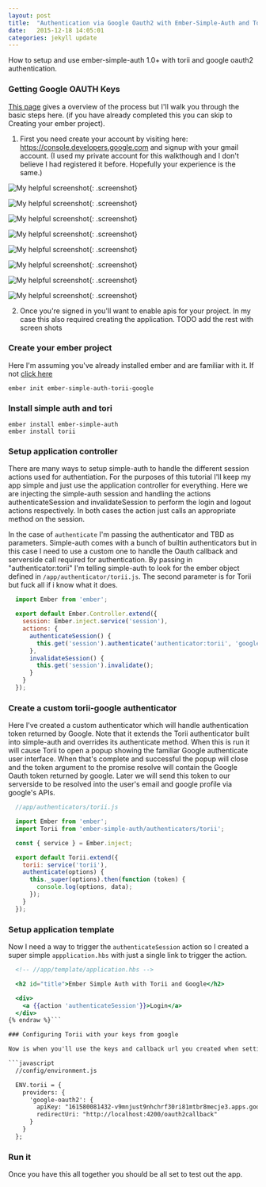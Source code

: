 ```yaml
---
layout: post
title:  "Authentication via Google Oauth2 with Ember-Simple-Auth and Torii"
date:   2015-12-18 14:05:01
categories: jekyll update
---
```


How to setup and use ember-simple-auth 1.0+ with torii and google oauth2 authentication. 

###  Getting Google OAUTH Keys
 
 [This page](https://developers.google.com/identity/protocols/OAuth2) gives a overview of the process but I'll walk you through the basic steps here. (if you have already completed this you can skip to Creating your ember project).
 
1. First you need create your account by visiting here: https://console.developers.google.com and signup with your gmail account. (I used my private account for this walkthough and I don't believe I had registered it before. Hopefully your experience is the same.)

![My helpful screenshot](/assets/ember-simple-auth-torii-google-oauth2/google-oauth2-01.png){: .screenshot}

![My helpful screenshot](/assets/ember-simple-auth-torii-google-oauth2/google-oauth2-02.png){: .screenshot}

![My helpful screenshot](/assets/ember-simple-auth-torii-google-oauth2/google-oauth2-03.png){: .screenshot}

![My helpful screenshot](/assets/ember-simple-auth-torii-google-oauth2/google-oauth2-04.png){: .screenshot}

![My helpful screenshot](/assets/ember-simple-auth-torii-google-oauth2/google-oauth2-05.png){: .screenshot}

![My helpful screenshot](/assets/ember-simple-auth-torii-google-oauth2/google-oauth2-06.png){: .screenshot}

![My helpful screenshot](/assets/ember-simple-auth-torii-google-oauth2/google-oauth2-07.png){: .screenshot}

![My helpful screenshot](/assets/ember-simple-auth-torii-google-oauth2/google-oauth2-08.png){: .screenshot}

2. Once you're signed in you'll want to enable apis for your project. In my case this also required creating the application.
TODO add the rest with screen shots

### Create your ember project

Here I'm assuming you've already installed ember and are familiar with it. If not [click here](http://lmgtfy.com/?q=installing+ember)

```
ember init ember-simple-auth-torii-google
```

### Install simple auth and tori

```
ember install ember-simple-auth
ember install torii
```

###   Setup application controller

There are many ways to setup simple-auth to handle the different session actions used for authentiation. For the purposes of this tutorial I'll keep my app simple and just use the application controller for everything. Here we are injecting the simple-auth session and handling the actions authenticateSession and invalidateSession to perform the login and logout actions respectively. In both cases the action just calls an appropriate method on the session. 

In the case of ```authenticate``` I'm passing the authenticator and TBD as parameters. Simple-auth comes with a bunch of builtin authenticators but in this case I need to use a custom one to handle the Oauth callback and serverside call required for authentication. By passing in "authenticator:torii" I'm telling simple-auth to look for the ember object defined in ```/app/authenticator/torii.js```. The second parameter is for Torii but fuck all if i know what it does. 

```javascript
  import Ember from 'ember';

  export default Ember.Controller.extend({
    session: Ember.inject.service('session'),
    actions: {
      authenticateSession() {
        this.get('session').authenticate('authenticator:torii', 'google-oauth2');
      },
      invalidateSession() {
        this.get('session').invalidate();
      }
    }
  });
```

### Create a custom torii-google authenticator
Here I've created a custom authenticator which will handle authentication token returned by Google. Note that it extends the Torii authenticator built into simple-auth and overrides its authenticate method. When this is run it will cause Torii to open a popup showing the familiar Google authenticate user interface. When that's complete and successful the popup will close and the token argument to the promise resolve will contain the Google Oauth token returned by google. Later we will send this token to our serverside to be resolved into the user's email and google profile via google's APIs. 

```javascript
  //app/authenticators/torii.js

  import Ember from 'ember';
  import Torii from 'ember-simple-auth/authenticators/torii';

  const { service } = Ember.inject;

  export default Torii.extend({
    torii: service('torii'),
    authenticate(options) {
      this._super(options).then(function (token) {
        console.log(options, data);
      });
    }
  });
```

### Setup application template

Now I need a way to trigger the ```authenticateSession``` action so I created a super simple ```appplication.hbs``` with just a single link to trigger the action.

```handlebars {% raw %}
  <!-- //app/template/application.hbs -->

  <h2 id="title">Ember Simple Auth with Torii and Google</h2>

  <div>
    <a {{action 'authenticateSession'}}>Login</a>
  </div>
{% endraw %}```

### Configuring Torii with your keys from google

Now is when you'll use the keys and callback url you created when setting up your google app and api client. You'll want to add the following hash to the ```//config/environment.js```. With these settings Torii will know what key to pass to Google when it visits the Google oauth2 authentication page (check name) and where to redirect to after the user has authenticated. 

```javascript
  //config/environment.js

  ENV.torii = {
    providers: {
      'google-oauth2': {
        apiKey: "161580081432-v9mnjust9nhchrf30ri81mtbr8mecje3.apps.googleusercontent.com",
        redirectUri: "http://localhost:4200/oauth2callback"
      }
    }
  };
```

### Run it

Once you have this all together you should be all set to test out the app.

